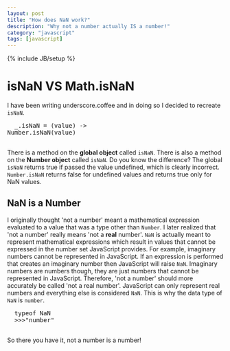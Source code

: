 ```yaml
---
layout: post
title: "How does NaN work?"
description: "Why not a number actually IS a number!"
category: "javascript"
tags: [javascript]
---
```

{% include JB/setup %}

<h1>isNaN VS Math.isNaN</h1>
I have been writing underscore.coffee and in doing so I decided to recreate
<code>isNaN</code>.
<pre>
  _.isNaN = (value) ->
Number.isNaN(value)
  </pre>

  <p>There is a method on the <b>global object</b> called <code>isNaN</code>.
There is also a method
  on the <b>Number object</b> called <code>isNaN</code>. Do you know the difference?
The global <code>isNaN</code>
  returns true if passed the value undefined, which is clearly incorrect.
  <code>Number.isNaN</code> returns false for undefined values and returns true
only for NaN values.</p>

<h2>NaN is a Number</h2>
  <p>I originally thought 'not a number' meant a mathematical expression
evaluated to a value that was a type other than <code>Number</code>. I later
realized that 'not a number' really means
  'not a <b>real</b> number'. <code>NaN</code> is actually meant to represent
mathematical expressions which result in
  values that cannot be expressed in the number set JavaScript provides. For
  example, imaginary numbers cannot be represented in JavaScript. If an
  expression is performed that creates an imaginary number then JavaScript
  will raise <code>NaN</code>. Imaginary numbers are numbers though, they are just numbers that cannot be
represented in JavaScript. Therefore, 'not a number' should more accurately be called 'not a real
  number'. JavaScript can only represent real numbers and everything else
is considered <code>NaN</code>. This is why the data type of <code>NaN</code> is
<code>number</code>.</p>

  <pre>
  typeof NaN
  >>>"number"
  </pre>

<p>So there you have it, not a number is a number!</p>


